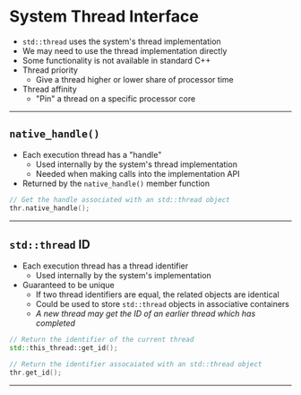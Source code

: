 # System Thread Interface

- `std::thread` uses the system's thread implementation
- We may need to use the thread implementation directly
- Some functionality is not available in standard C++
- Thread priority
  - Give a thread higher or lower share of processor time
- Thread affinity
  - "Pin" a thread on a specific processor core

---

## `native_handle()`

- Each execution thread has a "handle"
  - Used internally by the system's thread implementation
  - Needed when making calls into the implementation API
- Returned by the `native_handle()` member function
```c++
// Get the handle associated with an std::thread object
thr.native_handle();
```

---

## `std::thread` ID

- Each execution thread has a thread identifier
  - Used internally by the system's implementation
- Guaranteed to be unique
  - If two thread identifiers are equal, the related objects are identical
  - Could be used to store `std::thread` objects in associative containers
  - _A new thread may get the ID of an earlier thread which has completed_
```c++
// Return the identifier of the current thread
std::this_thread::get_id();

// Return the identifier assocaiated with an std::thread object
thr.get_id();
```

---
